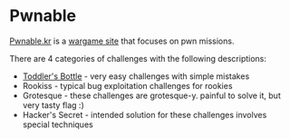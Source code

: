 # Pwnable

[Pwnable.kr](http://pwnable.kr/) is a [wargame site](https://en.wikipedia.org/wiki/Wargame_(hacking)) that focuses on pwn missions.

There are 4 categories of challenges with the following descriptions:
* [Toddler's Bottle](/Toddlers_Bottle/) - very easy challenges with simple mistakes
* Rookiss - typical bug exploitation challenges for rookies
* Grotesque - these challenges are grotesque-y. painful to solve it, but very tasty flag :)
* Hacker's Secret - intended solution for these challenges involves special techniques
